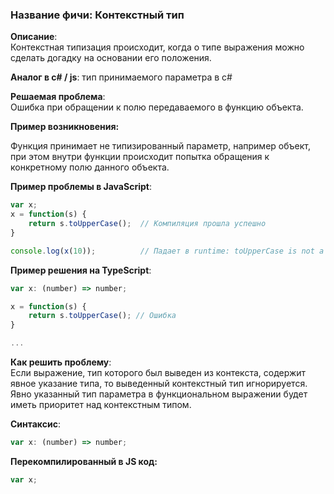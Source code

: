 ### Название фичи: Контекстный тип

**Описание**:  
Контекстная типизация происходит, когда о типе выражения можно сделать догадку на основании его положения.

**Аналог в c\# / js**: тип принимаемого параметра в с\#

**Решаемая проблема**:  
Ошибка при обращении к полю передаваемого в функцию объекта.

**Пример возникновения:**

Функция принимает не типизированный параметр, например объект, при этом внутри функции происходит попытка обращения к конкретному полю данного объекта.

**Пример проблемы в JavaScript**:

```js
var x;
x = function(s) {
    return s.toUpperCase();  // Компиляция прошла успешно
}

console.log(x(10));          // Падает в runtime: toUpperCase is not a function
```

**Пример решения на TypeScript**:

```js
var x: (number) => number;

x = function(s) {
    return s.toUpperCase(); // Ошибка
}

...
```

**Как решить проблему**:  
Если выражение, тип которого был выведен из контекста, содержит явное указание типа, то выведенный контекстный тип игнорируется. Явно указанный тип параметра в функциональном выражении будет иметь приоритет над контекстным типом.

**Синтаксис**:

```js
var x: (number) => number;
```

**Перекомпилированный в JS код:**

```js
var x;
```



